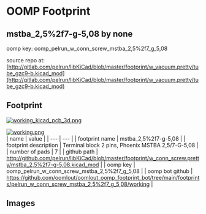 # OOMP Footprint  
## mstba_2,5%2f7-g-5,08  by none  
  
oomp key: oomp_pelrun_w_conn_screw_mstba_2,5%2f7_g_5,08  
  
source repo at: [http://gitlab.com/pelrun/libKiCad/blob/master/footprint/w_vacuum.pretty/tube_gzc9-b.kicad_mod](http://gitlab.com/pelrun/libKiCad/blob/master/footprint/w_vacuum.pretty/tube_gzc9-b.kicad_mod)  
## Footprint  
  
[![working_kicad_pcb_3d.png](working_kicad_pcb_3d_600.png)](working_kicad_pcb_3d.png)  
  
[![working.png](working_600.png)](working.png)  
| name | value | 
| --- | --- | 
| footprint name | mstba_2,5%2f7-g-5,08 | 
| footprint description | Terminal block 2 pins, Phoenix MSTBA 2,5/7-G-5,08 | 
| number of pads | 7 | 
| github path | http://github.com/pelrun/libKiCad/blob/master/footprint/w_conn_screw.pretty/mstba_2,5%2f7-g-5,08.kicad_mod | 
| oomp key | oomp_pelrun_w_conn_screw_mstba_2,5%2f7_g_5,08 | 
| oomp bot github | https://github.com/oomlout/oomlout_oomp_footprint_bot/tree/main/footprints/pelrun_w_conn_screw_mstba_2,5%2f7_g_5,08/working | 
## Images  
